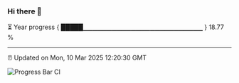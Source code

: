 ### Hi there 👋

⏳ Year progress { █████▁▁▁▁▁▁▁▁▁▁▁▁▁▁▁▁▁▁▁▁▁▁▁▁▁ } 18.77 %

---

⏰ Updated on Mon, 10 Mar 2025 12:20:30 GMT

![Progress Bar CI](https://github.com/Shyam-Makwana/GitHub-Actions-Demo/workflows/Progress%20Bar%20CI/badge.svg)
